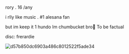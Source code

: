   rory . 16 /any
  
  i rlly like music . #1 alesana fan
 
  but im keep it 1 hundo Im chumbucket bro💜 To be factual
 
  disc: frerardie
 
															
                                              


![d57b850dc6903a486c8012522f5ade34](https://github.com/valraes/valraes/assets/163700085/04d4323e-8218-4d07-9e62-107f804db043)
